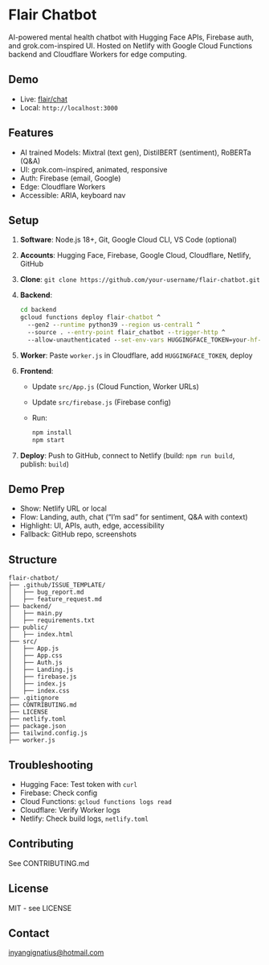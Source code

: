 # Flair Chatbot

AI-powered mental health chatbot with Hugging Face APIs, Firebase auth, and grok.com-inspired UI. Hosted on Netlify with Google Cloud Functions backend and Cloudflare Workers for edge computing.

## Demo

- Live: [flair/chat](netlifylivedemo)
- Local: `http://localhost:3000`

## Features

- AI trained Models: Mixtral (text gen), DistilBERT (sentiment), RoBERTa (Q&A)
- UI: grok.com-inspired, animated, responsive
- Auth: Firebase (email, Google)
- Edge: Cloudflare Workers
- Accessible: ARIA, keyboard nav

## Setup

1. **Software**: Node.js 18+, Git, Google Cloud CLI, VS Code (optional)
2. **Accounts**: Hugging Face, Firebase, Google Cloud, Cloudflare, Netlify, GitHub
3. **Clone**: `git clone https://github.com/your-username/flair-chatbot.git`
4. **Backend**:

   ```cmd
   cd backend
   gcloud functions deploy flair-chatbot ^
     --gen2 --runtime python39 --region us-central1 ^
     --source . --entry-point flair_chatbot --trigger-http ^
     --allow-unauthenticated --set-env-vars HUGGINGFACE_TOKEN=your-hf-token
   ```
5. **Worker**: Paste `worker.js` in Cloudflare, add `HUGGINGFACE_TOKEN`, deploy
6. **Frontend**:
   - Update `src/App.js` (Cloud Function, Worker URLs)
   - Update `src/firebase.js` (Firebase config)
   - Run:

     ```cmd
     npm install
     npm start
     ```
7. **Deploy**: Push to GitHub, connect to Netlify (build: `npm run build`, publish: `build`)

## Demo Prep

- Show: Netlify URL or local
- Flow: Landing, auth, chat (“I’m sad” for sentiment, Q&A with context)
- Highlight: UI, APIs, auth, edge, accessibility
- Fallback: GitHub repo, screenshots

## Structure

```
flair-chatbot/
├── .github/ISSUE_TEMPLATE/
│   ├── bug_report.md
│   ├── feature_request.md
├── backend/
│   ├── main.py
│   ├── requirements.txt
├── public/
│   ├── index.html
├── src/
│   ├── App.js
│   ├── App.css
│   ├── Auth.js
│   ├── Landing.js
│   ├── firebase.js
│   ├── index.js
│   ├── index.css
├── .gitignore
├── CONTRIBUTING.md
├── LICENSE
├── netlify.toml
├── package.json
├── tailwind.config.js
├── worker.js
```

## Troubleshooting

- Hugging Face: Test token with `curl`
- Firebase: Check config
- Cloud Functions: `gcloud functions logs read`
- Cloudflare: Verify Worker logs
- Netlify: Check build logs, `netlify.toml`

## Contributing

See CONTRIBUTING.md

## License

MIT - see LICENSE

## Contact

inyangignatius@hotmail.com
